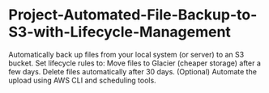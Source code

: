 # Project-Automated-File-Backup-to-S3-with-Lifecycle-Management
Automatically back up files from your local system (or server) to an S3 bucket.  Set lifecycle rules to:  Move files to Glacier (cheaper storage) after a few days.  Delete files automatically after 30 days.  (Optional) Automate the upload using AWS CLI and scheduling tools.
